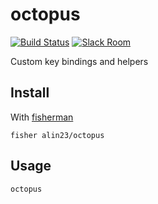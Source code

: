 # octopus

[![Build Status][travis-badge]][travis-link]
[![Slack Room][slack-badge]][slack-link]

Custom key bindings and helpers

## Install

With [fisherman]

```
fisher alin23/octopus
```

## Usage

```fish
octopus
```

[travis-link]: https://travis-ci.org/alin23/octopus
[travis-badge]: https://img.shields.io/travis/alin23/octopus.svg
[slack-link]: https://fisherman-wharf.herokuapp.com
[slack-badge]: https://fisherman-wharf.herokuapp.com/badge.svg
[fisherman]: https://github.com/fisherman/fisherman
